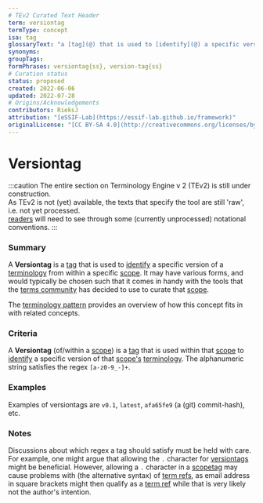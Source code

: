 ```yaml
---
# TEv2 Curated Text Header
term: versiontag
termType: concept
isa: tag
glossaryText: "a [tag](@) that is used to [identify](@) a specific version of a [terminology](@) from within a specific [scope](@)."
synonyms:
groupTags:
formPhrases: versiontag{ss}, version-tag{ss}
# Curation status
status: proposed
created: 2022-06-06
updated: 2022-07-28
# Origins/Acknowledgements
contributors: RieksJ
attribution: "[eSSIF-Lab](https://essif-lab.github.io/framework)"
originalLicense: "[CC BY-SA 4.0](http://creativecommons.org/licenses/by-sa/4.0/?ref=chooser-v1)"
---
```


# Versiontag

:::caution
The entire section on Terminology Engine v 2 (TEv2) is still under construction.<br/>
As TEv2 is not (yet) available, the texts that specify the tool are still 'raw', i.e. not yet processed.<br/>[readers](@) will need to see through some (currently unprocessed) notational conventions.
:::

### Summary
A **Versiontag** is a [tag](@) that is used to [identify](@) a specific version of a [terminology](@) from within a specific [scope](@). It may have various forms, and would typically be chosen such that it comes in handy with the tools that the [terms community](@) has decided to use to curate that [scope](@).

The [terminology pattern](pattern-terminology-support@) provides an overview of how this concept fits in with related concepts.

### Criteria
A **Versiontag** (of/within a [scope](@)) is a [tag](@) that is used within that [scope](@) to [identify](@) a specific version of that [scope's](@) [terminology](@). The alphanumeric string satisfies the regex `[a-z0-9_-]+`.

### Examples
Examples of versiontags are `v0.1`, `latest`, `afa65fe9` (a (git) commit-hash), etc.

### Notes
Discussions about which regex a tag should satisfy must be held with care. For example, one might argue that allowing the `.` character for [versiontags](@) might be beneficial. However, allowing a `.` character in a [scopetag](@) may cause problems with (the alternative syntax) of [term refs](@), as email address in square brackets might then qualify as a [term ref](@) while that is very likely not the author's intention.